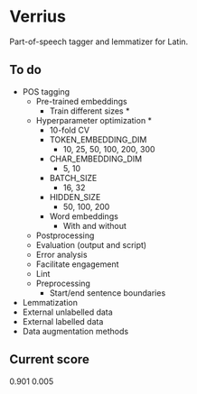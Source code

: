 # Verrius

Part-of-speech tagger and lemmatizer for Latin.

## To do
- POS tagging
    - Pre-trained embeddings
        - Train different sizes *
    - Hyperparameter optimization *
        - 10-fold CV
        - TOKEN_EMBEDDING_DIM
            - 10, 25, 50, 100, 200, 300
        - CHAR_EMBEDDING_DIM
            - 5, 10
        - BATCH_SIZE
            - 16, 32
        - HIDDEN_SIZE
            - 50, 100, 200
        - Word embeddings
            - With and without
    - Postprocessing
    - Evaluation (output and script)
    - Error analysis
    - Facilitate engagement
    - Lint
    - Preprocessing
        - Start/end sentence boundaries
- Lemmatization
- External unlabelled data
- External labelled data
- Data augmentation methods

## Current score
0.901 0.005
